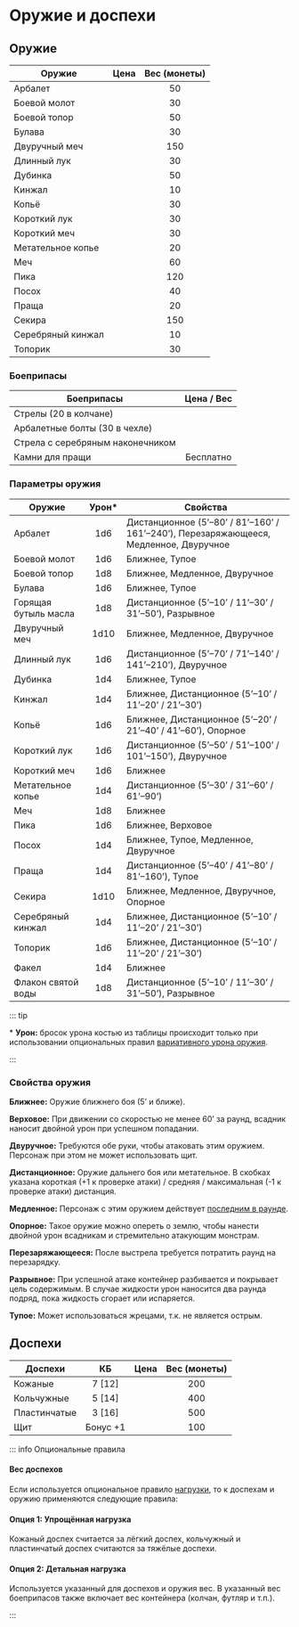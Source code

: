 # Оружие и доспехи

## Оружие

| Оружие            |      Цена       | Вес (монеты) |
| ----------------- | :-------------: | :----------: |
| Арбалет           | <Coin v="30" /> |      50      |
| Боевой молот      | <Coin v="5" />  |      30      |
| Боевой топор      | <Coin v="7" />  |      50      |
| Булава            | <Coin v="5" />  |      30      |
| Двуручный меч     | <Coin v="15" /> |     150      |
| Длинный лук       | <Coin v="40" /> |      30      |
| Дубинка           | <Coin v="3" />  |      50      |
| Кинжал            | <Coin v="3" />  |      10      |
| Копьё             | <Coin v="4" />  |      30      |
| Короткий лук      | <Coin v="25" /> |      30      |
| Короткий меч      | <Coin v="7" />  |      30      |
| Метательное копье | <Coin v="1" />  |      20      |
| Меч               | <Coin v="10" /> |      60      |
| Пика              | <Coin v="5" />  |     120      |
| Посох             | <Coin v="2" />  |      40      |
| Праща             | <Coin v="2" />  |      20      |
| Секира            | <Coin v="7" />  |     150      |
| Серебряный кинжал | <Coin v="30" /> |      10      |
| Топорик           | <Coin v="4" />  |      30      |

### Боеприпасы

| Боеприпасы                       |   Цена / Вес    |
| -------------------------------- | :-------------: |
| Стрелы (20 в колчане)            | <Coin v="5" />  |
| Арбалетные болты (30 в чехле)    | <Coin v="10" /> |
| Стрела с серебряным наконечником | <Coin v="5" />  |
| Камни для пращи                  |    Бесплатно    |

### Параметры оружия

| Оружие               | Урон\* | Свойства                                                                              |
| -------------------- | :----: | ------------------------------------------------------------------------------------- |
| Арбалет              |  1d6   | Дистанционное (5’–80’ / 81’–160’ / 161’–240’), Перезаряжающееся, Медленное, Двуручное |
| Боевой молот         |  1d6   | Ближнее, Тупое                                                                        |
| Боевой топор         |  1d8   | Ближнее, Медленное, Двуручное                                                         |
| Булава               |  1d6   | Ближнее, Тупое                                                                        |
| Горящая бутыль масла |  1d8   | Дистанционное (5’–10’ / 11’–30’ / 31’–50’), Разрывное                                 |
| Двуручный меч        |  1d10  | Ближнее, Медленное, Двуручное                                                         |
| Длинный лук          |  1d6   | Дистанционное (5’–70’ / 71’–140’ / 141’–210’), Двуручное                              |
| Дубинка              |  1d4   | Ближнее, Тупое                                                                        |
| Кинжал               |  1d4   | Ближнее, Дистанционное (5’–10’ / 11’–20’ / 21’–30’)                                   |
| Копьё                |  1d6   | Ближнее, Дистанционное (5’–20’ / 21’–40’ / 41’–60’), Опорное                          |
| Короткий лук         |  1d6   | Дистанционное (5’–50’ / 51’–100’ / 101’–150’), Двуручное                              |
| Короткий меч         |  1d6   | Ближнее                                                                               |
| Метательное копье    |  1d4   | Дистанционное (5’–30’ / 31’–60’ / 61’–90’)                                            |
| Меч                  |  1d8   | Ближнее                                                                               |
| Пика                 |  1d6   | Ближнее, Верховое                                                                     |
| Посох                |  1d4   | Ближнее, Тупое, Медленное, Двуручное                                                  |
| Праща                |  1d4   | Дистанционное (5’–40’ / 41’–80’ / 81’–160’), Тупое                                    |
| Секира               |  1d10  | Ближнее, Медленное, Двуручное, Опорное                                                |
| Серебряный кинжал    |  1d4   | Ближнее, Дистанционное (5’–10’ / 11’–20’ / 21’–30’)                                   |
| Топорик              |  1d6   | Ближнее, Дистанционное (5’–10’ / 11’–20’ / 21’–30’)                                   |
| Факел                |  1d4   | Ближнее                                                                               |
| Флакон святой воды   |  1d8   | Дистанционное (5’–10’ / 11’–30’ / 31’–50’), Разрывное                                 |

::: tip

\* **Урон:** бросок урона костью из таблицы происходит только при использовании опциональных правил [вариативного урона оружия](../../adventures/encounters/combat.md#вариативный-урон-оружия).

:::

### Свойства оружия

**Ближнее:** Оружие ближнего боя (5’ и ближе).

**Верховое:** При движении со скоростью не менее 60’ за раунд, всадник наносит двойной урон при успешном попадании.

**Двуручное:** Требуются обе руки, чтобы атаковать этим оружием. Персонаж при этом не может использовать щит.

**Дистанционное:** Оружие дальнего боя или метательное. В скобках указана короткая (+1 к проверке атаки) / средняя / максимальная (-1 к проверке атаки) дистанция.

**Медленное:** Персонаж с этим оружием действует [последним в раунде](../../adventures/encounters/combat.md#медленное-оружие).

**Опорное:** Такое оружие можно опереть о землю, чтобы нанести двойной урон всадникам и стремительно атакующим монстрам.

**Перезаряжающееся:** После выстрела требуется потратить раунд на перезарядку.

**Разрывное:** При успешной атаке контейнер разбивается и покрывает цель содержимым. В случае жидкости урон наносится два раунда подряд, пока жидкость сгорает или испаряется.

**Тупое:** Может использоваться жрецами, т.к. не является острым.

## Доспехи

| Доспехи      |    КБ    |      Цена       | Вес (монеты) |
| ------------ | :------: | :-------------: | :----------: |
| Кожаные      |  7 [12]  | <Coin v="20" /> |     200      |
| Кольчужные   |  5 [14]  | <Coin v="40" /> |     400      |
| Пластинчатые |  3 [16]  | <Coin v="60" /> |     500      |
| Щит          | Бонус +1 | <Coin v="10" /> |     100      |

::: info Опциональные правила

#### Вес доспехов

Если используется опциональное правило [нагрузки](../../adventures/adventuring/time-weight-and-movement.md#нагрузка), то к доспехам и оружию применяются следующие правила:

#### Опция 1: Упрощённая нагрузка

Кожаный доспех считается за лёгкий доспех, кольчужный и пластинчатый доспех считаются за тяжёлые доспехи.

#### Опция 2: Детальная нагрузка

Используется указанный для доспехов и оружия вес. В указанный вес боеприпасов также включает вес контейнера (колчан, футляр и т.п.).

:::
